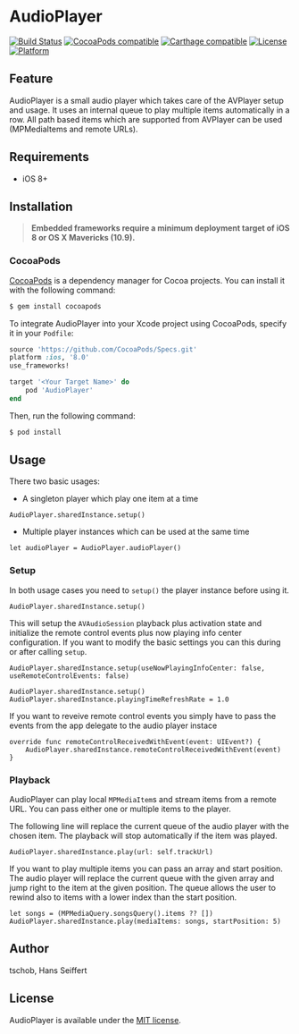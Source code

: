# AudioPlayer

[![Build Status](https://travis-ci.org/tschob/AudioPlayer.svg?branch=master)](https://travis-ci.org/tschob/AudioPlayer)
[![CocoaPods compatible](https://img.shields.io/cocoapods/v/AudioPlayer.svg?style=flat)](http://cocoadocs.org/docsets/AudioPlayer)
[![Carthage compatible](https://img.shields.io/badge/Carthage-compatible-4BC51D.svg?style=flat)](https://github.com/tschob/AudioPlayer)
[![License](https://img.shields.io/cocoapods/l/AudioPlayer.svg?style=flat)](http://cocoadocs.org/docsets/AudioPlayer)
[![Platform](https://img.shields.io/cocoapods/p/AudioPlayer.svg?style=flat)](http://cocoadocs.org/docsets/AudioPlayer)

## Feature

AudioPlayer is a small audio player which takes care of the AVPlayer setup and usage. It uses an internal queue to play multiple items automatically in a row. All path based items which are supported from AVPlayer can be used (MPMediaItems and remote URLs).

## Requirements
- iOS 8+

## Installation

> **Embedded frameworks require a minimum deployment target of iOS 8 or OS X Mavericks (10.9).**

### CocoaPods

[CocoaPods](http://cocoapods.org) is a dependency manager for Cocoa projects. You can install it with the following command:

```bash
$ gem install cocoapods
```

To integrate AudioPlayer into your Xcode project using CocoaPods, specify it in your `Podfile`:

```ruby
source 'https://github.com/CocoaPods/Specs.git'
platform :ios, '8.0'
use_frameworks!

target '<Your Target Name>' do
    pod 'AudioPlayer'
end
```

Then, run the following command:

```bash
$ pod install
```

## Usage

There two basic usages:
- A singleton player which play one item at a time
```
AudioPlayer.sharedInstance.setup()
```

- Multiple player instances which can be used at the same time
```
let audioPlayer = AudioPlayer.audioPlayer()
```

### Setup

In both usage cases you need to `setup()` the player instance before using it.

```
AudioPlayer.sharedInstance.setup()
```
This will setup the `AVAudioSession` playback plus activation state and initialize the remote control events plus now playing info center configuration. If you want to modify the basic settings you can this during or after calling `setup`.

```
AudioPlayer.sharedInstance.setup(useNowPlayingInfoCenter: false, useRemoteControlEvents: false)
```

```
AudioPlayer.sharedInstance.setup()
AudioPlayer.sharedInstance.playingTimeRefreshRate = 1.0
```

If you want to reveive remote control events you simply have to pass the events from the app delegate to the audio player instace

```
override func remoteControlReceivedWithEvent(event: UIEvent?) {
	AudioPlayer.sharedInstance.remoteControlReceivedWithEvent(event)
}
```

### Playback

AudioPlayer can play local `MPMediaItem`s and stream items from a remote URL. You can pass either one or multiple items to the player.

The following line will replace the current queue of the audio player with the chosen item. The playback will stop automatically if the item was played.
```
AudioPlayer.sharedInstance.play(url: self.trackUrl)
```

If you want to play multiple items you can pass an array and start position. The audio player will replace the current queue with the given array and jump right to the item at the given position. The queue allows the user to rewind also to items with a lower index than the start position.

```
let songs = (MPMediaQuery.songsQuery().items ?? [])
AudioPlayer.sharedInstance.play(mediaItems: songs, startPosition: 5)
```


## Author

tschob, Hans Seiffert

## License

AudioPlayer is available under the [MIT license](https://github.com/tschob/AudioPlayer/blob/master/LICENSE).